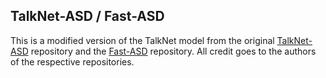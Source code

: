 ## TalkNet-ASD / Fast-ASD

This is a modified version of the TalkNet model from the original [TalkNet-ASD](https://github.com/TaoRuijie/TalkNet-ASD) repository and the [Fast-ASD](https://github.com/sieve-community/fast-asd) repository. All credit goes to the authors of the respective repositories.